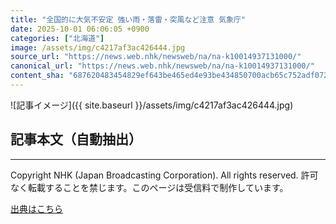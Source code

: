 ```yaml
---
title: "全国的に大気不安定 強い雨・落雷・突風など注意 気象庁"
date: 2025-10-01 06:06:05 +0900
categories: ["北海道"]
image: /assets/img/c4217af3ac426444.jpg
source_url: "https://news.web.nhk/newsweb/na/na-k10014937131000/"
canonical_url: "https://news.web.nhk/newsweb/na/na-k10014937131000/"
content_sha: "687620483454829ef643be465ed4e93be434850700acb65c752adf07236070db"
---
```


![記事イメージ]({{ site.baseurl }}/assets/img/c4217af3ac426444.jpg)

## 記事本文（自動抽出）
<div><div class="_13tndsj2"><nav aria-label="フッターサイトナビゲーション" class="_13tndsj4"></nav><hr class="esl7kn2s esl7kn1l esl7kn1n _14xli2ae"><p class="esl7kn2s esl7kn1m esl7kn1o _1yvk0f68 _1lugom81">Copyright NHK (Japan Broadcasting Corporation). All rights reserved. 許可なく転載することを禁じます。このページは受信料で制作しています。</p></div></div>

[出典はこちら](https://news.web.nhk/newsweb/na/na-k10014937131000/)
